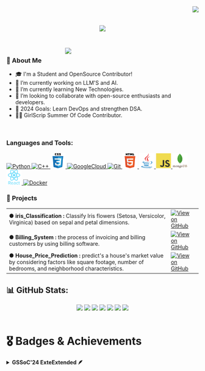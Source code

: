 <img align="right" src="https://visitor-badge.laobi.icu/badge?page_id=PasamTharun.PasamTharun" />

<h1 align="center">
    <img src="https://readme-typing-svg.herokuapp.com/?font=Righteous&size=35&center=true&vCenter=true&width=500&height=70&duration=4000&lines=Hi+There!+👋;+I'm+Pasam+Tharun!;" />
</h1>

</div>

<br>

<div>
<img src="https://raw.githubusercontent.com/sanjay-kv/sanjay-kv/main/Assets/illustration.png" min-width="300px" max-width="300px" width="350px" align="right"> 
</div>

### 💫 About Me

- 🎓 I'm a Student and OpenSource Contributor!
- 🔭 I’m currently working on LLM'S and AI.
- 🌱 I’m currently learning New Technologies.
- 👯 I’m looking to collaborate with open-source enthusiasts and developers.
- 🥅 2024 Goals: Learn DevOps and strengthen DSA.
- 🧑‍💻 GirlScrip Summer Of Code Contributor.


<br>

</p>

<h3 align="left">Languages and Tools:</h3>
<p align="left">
  <a href="https://www.w3schools.com/python/" target="_blank">
    <img src="https://github.com/user-attachments/assets/dea77b01-552a-4459-9c5a-b1c88f16a93e" alt="Python" width="40" height="40"/>
  </a>
  <a href="https://www.w3schools.com/cpp/" target="_blank">
    <img src="https://github.com/user-attachments/assets/56dd0b2f-f524-4de5-b78c-b861b9683a28" alt="C++" width="40" height="40"/>
  </a>
  <a href="https://www.w3schools.com/css/" target="_blank">
    <img src="https://raw.githubusercontent.com/devicons/devicon/master/icons/css3/css3-original-wordmark.svg" alt="CSS3" width="40" height="40"/>
  </a>
  <a href="https://www.geeksforgeeks.org/google-cloud-platform-tutorial/" target="_blank">
    <img src="https://github.com/user-attachments/assets/4c87dbaa-c250-4514-8be7-d7368af30909" alt="GoogleCloud" width="40" height="40"/>
  </a>
  <a href="https://git-scm.com/" target="_blank">
    <img src="https://www.vectorlogo.zone/logos/git-scm/git-scm-icon.svg" alt="Git" width="40" height="40"/>
  </a>
  <a href="https://www.w3.org/html/" target="_blank">
    <img src="https://raw.githubusercontent.com/devicons/devicon/master/icons/html5/html5-original-wordmark.svg" alt="HTML5" width="40" height="40"/>
  </a>
  <a href="https://www.java.com" target="_blank">
    <img src="https://raw.githubusercontent.com/devicons/devicon/master/icons/java/java-original.svg" alt="Java" width="40" height="40"/>
  </a>
  <a href="https://developer.mozilla.org/en-US/docs/Web/JavaScript" target="_blank">
    <img src="https://raw.githubusercontent.com/devicons/devicon/master/icons/javascript/javascript-original.svg" alt="JavaScript" width="40" height="40"/>
  </a>
  <a href="https://www.mongodb.com/" target="_blank">
    <img src="https://raw.githubusercontent.com/devicons/devicon/master/icons/mongodb/mongodb-original-wordmark.svg" alt="MongoDB" width="40" height="40"/>
  </a>
  <a href="https://reactjs.org/" target="_blank">
    <img src="https://raw.githubusercontent.com/devicons/devicon/master/icons/react/react-original-wordmark.svg" alt="React" width="40" height="40"/>
  </a>
  <a href="https://www.docker.com/" target="_blank">
    <img src="https://www.vectorlogo.zone/logos/docker/docker-icon.svg" alt="Docker" width="40" height="40"/>
</a>

</p>

<h3 align="left">🚀 Projects</h3>

<table>
  <tr>
    <td><strong>● iris_Classification :</strong> Classify Iris flowers (Setosa, Versicolor, Virginica) based on sepal and petal dimensions.</td>
    <td><a href="https://github.com/PasamTharun/iris_Classification"><img src="https://res.cloudinary.com/dbnticsz8/image/upload/v1723709039/Figma%20Designs/w7dzey31bqipodyehe7e.svg" alt="View on GitHub" /></td>
  </tr>
       <tr>
    <td><strong>● Billing_System :</strong> the process of invoicing and billing customers by using billing software.</td>
    <td><a href="https://github.com/PasamTharun/Billing_System"><img src="https://res.cloudinary.com/dbnticsz8/image/upload/v1723709039/Figma%20Designs/w7dzey31bqipodyehe7e.svg" alt="View on GitHub" /></td>
  </tr>
         <tr>
    <td><strong>● House_Price_Prediction :</strong> predict's a house's market value by considering factors like square footage, number of bedrooms, and neighborhood characteristics.</td>
    <td><a href="https://github.com/PasamTharun/House_Price_Prediction"><img src="https://res.cloudinary.com/dbnticsz8/image/upload/v1723709039/Figma%20Designs/w7dzey31bqipodyehe7e.svg" alt="View on GitHub" /></td>
  </tr>
</table>

## 📊 GitHub Stats:

<div align="center">

<img height="155em" src="https://github-profile-summary-cards.vercel.app/api/cards/profile-details?username=PasamTharun&theme=radical">
<img height="155em" src="https://github-profile-summary-cards.vercel.app/api/cards/stats?username=PasamTharun&theme=radical">
<img height="155em" src="https://github-readme-stats.vercel.app/api/top-langs/?username=PasamTharun&layout=compact&theme=radical&hide_border=true">
<img height="155em" src="https://github-profile-summary-cards.vercel.app/api/cards/most-commit-language?username=PasamTharun&theme=radical">
<img height="155em" src="https://github-profile-summary-cards.vercel.app/api/cards/productive-time?username=PasamTharun&theme=radical&utcOffset=8">
<img height="166em" src="https://github-readme-stats.vercel.app/api?username=PasamTharun&show_icons=true&locale=en&theme=radical&hide_border=false&include_all_commits=false&count_private=false">
<img height="166em" src="https://github-readme-streak-stats.herokuapp.com/?user=PasamTharun&theme=radical">

</div>
<br>

# 🎖 Badges & Achievements

<details>	
 <summary><b> GSSoC'24 ExteExtended 🪶</b></summary><br>
<div style='display:flex; align-items:center; gap: 10px;' align='center'>
    <img src="https://github.com/user-attachments/assets/54d4ccd5-762d-4002-a1ba-8ce268ebb898" alt="GSSoC24_Stats" />
</div>
</details>
<br>
